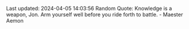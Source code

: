 Last updated: 2024-04-05 14:03:56
Random Quote: Knowledge is a weapon, Jon.  Arm yourself well before you ride forth to battle.  -  Maester Aemon